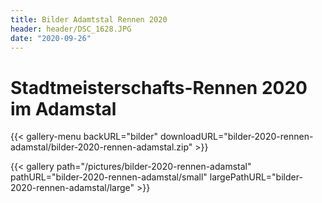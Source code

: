 ```yaml
---
title: Bilder Adamtstal Rennen 2020
header: header/DSC_1628.JPG
date: "2020-09-26"
---
```


# Stadtmeisterschafts-Rennen 2020 im Adamstal

{{< gallery-menu backURL="bilder" downloadURL="bilder-2020-rennen-adamstal/bilder-2020-rennen-adamstal.zip" >}}

{{< gallery path="/pictures/bilder-2020-rennen-adamstal" pathURL="bilder-2020-rennen-adamstal/small" largePathURL="bilder-2020-rennen-adamstal/large" >}}
